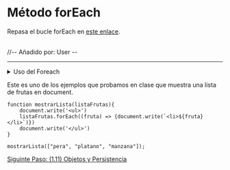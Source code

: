 # Método forEach

Repasa el bucle forEach en [este enlace](https://www.freecodecamp.org/espanol/news/foreach-en-javascript-como-recorrer-un-arreglo-en-js/).

<br>
//-- Añadido por: User --
<hr>
<details>
<summary>
Uso del Foreach
</summary>
Éste es un método que se encuentran en tipos de datos que pueden ser enumerados (por ejemplo los Arrays -> [1,2,3,4]). Dicho método es igual al bucle `for` (sin método de ruptura) y (esto es importante) no devuelve nada. Un ejemplo de su uso:

```
console.log("Top Frutas que le gustan a User");
let misFrutas = ["manzanas", "peras", "naranjas", "mandarinas", "limones", "fresas"];
misFrutas.forEach((fruta, indice) => {
    console.log(`En el puesto número ${indice} están las ${fruta}`);
});
console.log("Fin");
```

</details>

Este es uno de los  ejemplos que probamos en clase que muestra una lista de frutas en document.

```
function mostrarLista(listaFrutas){
    document.write('<ul>')
    listaFrutas.forEach((fruta) => {document.write(`<li>${fruta}</li>`)})
    document.write('</ul>')
}

mostrarLista(["pera", "platano", "manzana"]);
```

[Siguinte Paso: (1.11) Objetos y Persistencia](/DEW/Unidad%201/Tema_1/1.11_objetos+persistencia.md)